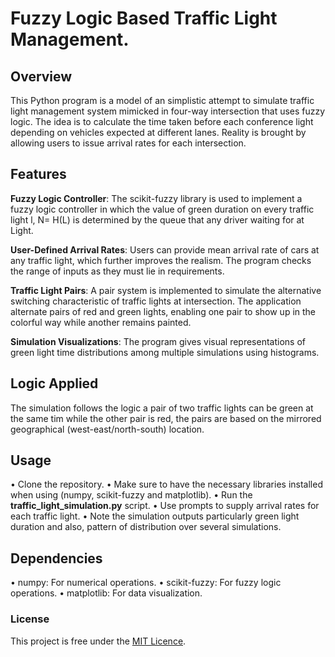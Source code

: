 # Fuzzy Logic Based Traffic Light Management.
## Overview

This Python program is a model of an simplistic attempt to simulate traffic light management system mimicked in four-way intersection that uses fuzzy logic. 
The idea is to calculate the time taken before each conference light depending on vehicles expected at different lanes. Reality is brought by allowing users to issue arrival rates for each intersection.

## Features

**Fuzzy Logic Controller**: The scikit-fuzzy library is used to implement a fuzzy logic controller in which the value of green duration on every traffic light l, N= H(L) is determined by the queue that any driver waiting for at Light.

**User-Defined Arrival Rates**: Users can provide mean arrival rate of cars at any traffic light, which further improves the realism. The program checks the range of inputs as they must lie in requirements.

**Traffic Light Pairs**: A pair system is implemented to simulate the alternative switching characteristic of traffic lights at intersection. The application alternate pairs of red and green lights, enabling one pair to show up in the colorful way while another remains painted.

**Simulation Visualizations**: The program gives visual representations of green light time distributions among multiple simulations using histograms.

## Logic Applied
The simulation follows the logic a pair of two traffic lights can be green at the same tim while the other pair is red, the pairs are based on the mirrored geographical (west-east/north-south) location.

## Usage

• Clone the repository.
• Make sure to have the necessary libraries installed when using (numpy, scikit-fuzzy and matplotlib).
• Run the **traffic_light_simulation.py** script.
• Use prompts to supply arrival rates for each traffic light.
• Note the simulation outputs particularly green light duration and also, pattern of distribution over several simulations.

## Dependencies

• numpy: For numerical operations.
• scikit-fuzzy: For fuzzy logic operations.
• matplotlib: For data visualization.

### License
This project is free under the [MIT Licence](https://github.com/NikolaosGazis/Fuzzy-Logic-Traffic-Controller/tree/main?tab=MIT-1-ov-file).
